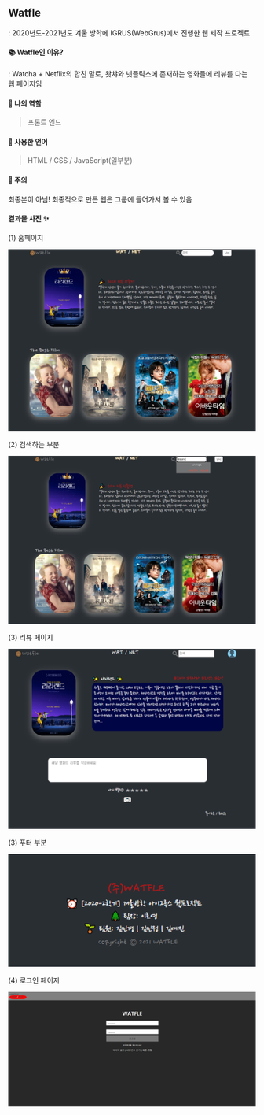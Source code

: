 ## Watfle
: 2020년도-2021년도 겨울 방학에 IGRUS(WebGrus)에서 진행한 웹 제작 프로젝트



#### 📚 Watfle인 이유?

: Watcha + Netflix의 합친 말로, 왓챠와 넷플릭스에 존재하는 영화들에 리뷰를 다는 웹 페이지임



#### 📌 나의 역할

> 프론트 엔드



#### 📌 사용한 언어

> HTML / CSS / JavaScript(일부분)



#### 🤔 주의

최종본이 아님!
최종적으로 만든 웹은 그룹에 들어가서 볼 수 있음



#### 결과물 사진 ✨

(1) 홈페이지

<img src="./img/1.png">

(2) 검색하는 부분

<img src="./img/3.png">

(3) 리뷰 페이지

<img src="./img/4.png">

(3) 푸터 부분

<img src="./img/5.png">

(4) 로그인 페이지

<img src="./img/2.png">

